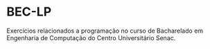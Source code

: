 # BEC-LP
Exercícios relacionados a programação no curso de Bacharelado em Engenharia de Computação do Centro Universitário Senac.

